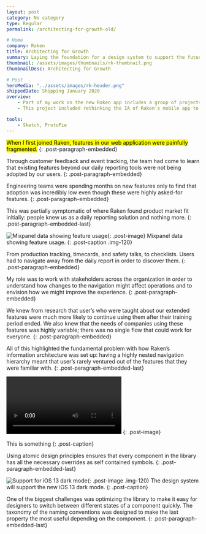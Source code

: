 ```yaml
---
layout: post
category: No category
type: Regular
permalink: /architecting-for-growth-old/

# Home
company: Raken
title: Architecting for Growth
summary: Laying the foundation for a design system to support the future of the Raken app.
thumbnail: /assets/images/thumbnails/rk-thumbnail.png
thumbnailDesc: Architecting for Growth

# Post
heroMedia: "../assets/images/rk-header.png"
shippedDate: Shipping January 2020
overview:
    - Part of my work on the new Raken app includes a group of projects that can be categorized as platform design.
    - This project included rethinking the IA of Raken's mobile app to focus more on the correct persona.

tools:
    - Sketch, ProtoPie
---
```


<mark>When I first joined Raken, features in our web application were painfully fragmented.</mark>
{: .post-paragraph-embedded}

Through customer feedback and event tracking, the team had come to learn that existing features beyond our daily reporting tools were not being adopted by our users.
{: .post-paragraph-embedded}

Engineering teams were spending months on new features only to find that adoption was incredibly low even though these were highly asked-for features.
{: .post-paragraph-embedded}

This was partially symptomatic of where Raken found product market fit initially: people knew us as a daily reporting solution and nothing more.
{: .post-paragraph-embedded-last}


![Mixpanel data showing feature usage](.../assets/images/ia-1.png){: .post-image}
Mixpanel data showing feature usage.
{: .post-caption .img-120}

From production tracking, timecards, and safety talks, to checklists. Users had to navigate away from the daily report in order to discover them.
{: .post-paragraph-embedded}

My role was to work with stakeholders across the organization in order to understand how changes to the navigation might affect operations and to envision how we might improve the experience.
{: .post-paragraph-embedded}

We knew from research that user’s who were taught about our extended features were much more likely to continue using them after their training period ended. We also knew that the needs of companies using these features was highly variable; there was no single flow that could work for everyone.
{: .post-paragraph-embedded}

All of this highlighted the fundamental problem with how Raken’s information architecture was set up: having a highly nested navigation hierarchy meant that user’s rarely ventured out of the features that they were familiar with.
{: .post-paragraph-embedded-last}

<video autoplay loop>
  <source src="../assets/images/project-and-company.mp4" type="video/mp4">
  <source src="../assets/images/project-and-company.webm" type="video/webm">
  <p>Your browser doesn't support HTML5 video. Here is
     a <a href="../assets/images/project-and-company.mp4">link to the video</a> instead.</p>
</video>
{: .post-image}

This is something
{: .post-caption}

Using atomic design principles ensures that every component in the library has all the necessary overrides as self contained symbols. 
{: .post-paragraph-embedded-last}

![Support for iOS 13 dark mode](../assets/images/rk-1.png){: .post-image .img-120}
The design system will support the new iOS 13 dark mode.
{: .post-caption}

One of the biggest challenges was optimizing the library to make it easy for designers to switch between different states of a component quickly. The taxonomy of the naming conventions was designed to make the last property the most useful depending on the component.
{: .post-paragraph-embedded-last}